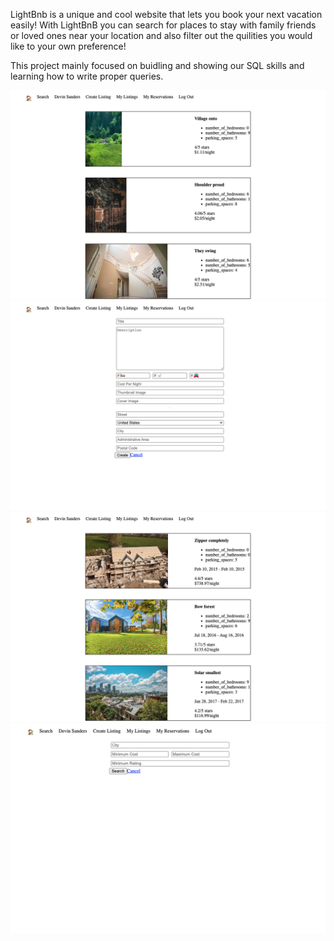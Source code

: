 LightBnb is a unique and cool website that lets you book your next vacation easily! With LightBnB you can search for places to stay with family friends or loved ones near your location and also filter out the quilities you would like to your own preference!

This project mainly focused on buidling and showing our SQL skills and learning how to write proper queries.

!['Home'](docs/pic1.png)
!['Create Listing'](docs/pic2.png)
!['Properties'](docs/pic3.png)
!['Search'](docs/pic4.png)
